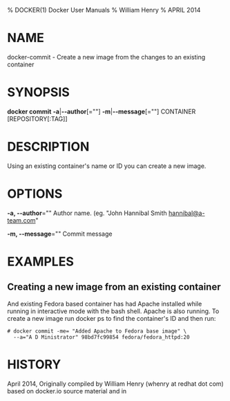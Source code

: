 % DOCKER(1) Docker User Manuals
% William Henry
% APRIL 2014
# NAME
docker-commit - Create a new image from the changes to an existing
container

# SYNOPSIS
**docker commit** **-a**|**--author**[=""] **-m**|**--message**[=""]
CONTAINER [REPOSITORY[:TAG]]

# DESCRIPTION
Using an existing container's name or ID you can create a new image.

# OPTIONS
**-a, --author**=""
   Author name. (eg. "John Hannibal Smith <hannibal@a-team.com>"

**-m, --message**=""
   Commit message

# EXAMPLES

## Creating a new image from an existing container
And existing Fedora based container has had Apache installed while running
in interactive mode with the bash shell. Apache is also running. To
create a new image run docker ps to find the container's ID and then run:

    # docker commit -me= "Added Apache to Fedora base image" \
      --a="A D Ministrator" 98bd7fc99854 fedora/fedora_httpd:20

# HISTORY
April 2014, Originally compiled by William Henry (whenry at redhat dot com)
based on docker.io source material and in